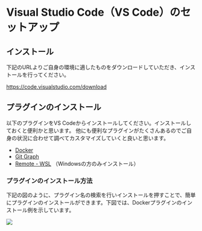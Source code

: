 # Visual Studio Code（VS Code）のセットアップ

## インストール
下記のURLよりご自身の環境に適したものをダウンロードしていただき、インストールを行ってください。

https://code.visualstudio.com/download

## プラグインのインストール
以下のプラグインをVS Codeからインストールしてください。インストールしておくと便利かと思います。
他にも便利なプラグインがたくさんあるのでご自身の状況に合わせて調べてカスタマイズしていくと良いと思います。

- [Docker](https://marketplace.visualstudio.com/items?itemName=ms-azuretools.vscode-docker)
- [Git Graph](https://marketplace.visualstudio.com/items?itemName=mhutchie.git-graph)
- [Remote - WSL](https://marketplace.visualstudio.com/items?itemName=ms-vscode-remote.remote-wsl) （Windowsの方のみインストール）

### プラグインのインストール方法
下記の図のように、プラグイン名の検索を行いインストールを押すことで、簡単にプラグインのインストールができます。下図では、Dockerプラグインのインストール例を示しています。

![](images/setup-vscode/install-plugin.png)
